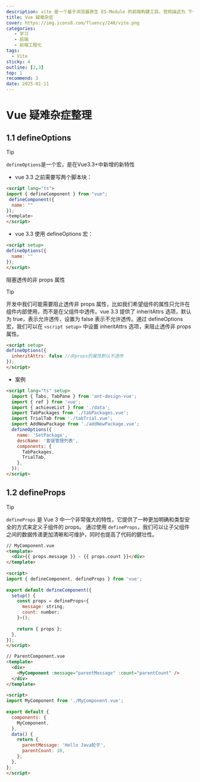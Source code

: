 ```yaml
---
description: vite 是一个基于浏览器原生 ES-Module 的前端构建工具。官网描述为 下一代前端开发与构建工具。
title: Vue 疑难杂症
cover: https://img.icons8.com/fluency/240/vite.png
categories: 
   - 学习
   - 前端
   - 前端工程化
tags: 
  - Vite
sticky: 4
outline: [2,3]
top: 1
recommend: 3
date: 2025-01-11
---
```


# Vue 疑难杂症整理

## 1.1 defineOptions

> [!TIP]
> `defineOptions`是一个宏，是在Vue3.3+中新增的新特性

- vue 3.3 之前需要写两个脚本块：

```html
<script lang="ts">
import { defineComponent } from "vue";
 defineComponent({
  name: "" 
});
<template>
</script>
```

- vue 3.3 使用 defineOptions 宏：

```html
<script setup>
defineOptions({
  name: "" 
});
</script>
```

阻塞透传的非 props 属性

> [!TIP]
> 开发中我们可能需要阻止透传非 props 属性，比如我们希望组件的属性只允许在组件内部使用，而不是在父组件中透传。vue 3.3 提供了 inheritAttrs 选项，默认为 true，表示允许透传，设置为 false 表示不允许透传。通过 defineOptions 宏，我们可以在 `<script setup>` 中设置 inheritAttrs 选项，来阻止透传非 props 属性。


```html
<script setup>
defineOptions({
  inheritAttrs: false //非props的属性默认不透传
});
</script>
```

- 案例

```html
<script lang="ts" setup>
  import { Tabs, TabPane } from 'ant-design-vue';
  import { ref } from 'vue';
  import { achieveList } from './data';
  import TabPackages from './tabPackages.vue';
  import TrialTab from './tabTrial.vue';
  import AddNewPackage from './addNewPackage.vue';
  defineOptions({
    name: 'SetPackage',
    descName: '套餐管理列表',
    components: {
      TabPackages,
      TrialTab,
    },
  });
</script>
```

## 1.2 defineProps

> [!TIP]
> `defineProps` 是 Vue 3 中一个非常强大的特性，它提供了一种更加明确和类型安全的方式来定义子组件的 props。
> 通过使用 `defineProps`，我们可以让子父组件之间的数据传递更加清晰和可维护，同时也提高了代码的健壮性。

```html
// MyComponent.vue
<template>
  <div>{{ props.message }} - {{ props.count }}</div>
</template>
 
<script>
import { defineComponent, defineProps } from 'vue';
 
export default defineComponent({
  setup() {
    const props = defineProps<{
      message: string;
      count: number;
    }>();
 
    return { props };
  },
});
</script>
```

```html
// ParentComponent.vue
<template>
  <div>
    <MyComponent :message="parentMessage" :count="parentCount" />
  </div>
</template>
 
<script>
import MyComponent from './MyComponent.vue';
 
export default {
  components: {
    MyComponent,
  },
  data() {
    return {
      parentMessage: 'Hello Java轮子',
      parentCount: 10,
    };
  },
};
</script>
```

